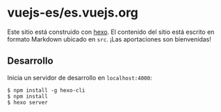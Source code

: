 # vuejs-es/es.vuejs.org

Este sitio está construido con [hexo](http://hexo.io/). El contenido del sitio está escrito en formato Markdown ubicado en `src`. ¡Las aportaciones son bienvenidas!

## Desarrollo

Inicia un servidor de desarrollo en `localhost:4000`:

```
$ npm install -g hexo-cli
$ npm install
$ hexo server
```
